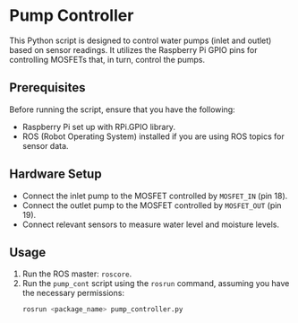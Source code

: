 # Pump Controller

This Python script is designed to control water pumps (inlet and outlet) based on sensor readings. It utilizes the Raspberry Pi GPIO pins for controlling MOSFETs that, in turn, control the pumps.

## Prerequisites

Before running the script, ensure that you have the following:

- Raspberry Pi set up with RPi.GPIO library.
- ROS (Robot Operating System) installed if you are using ROS topics for sensor data.

## Hardware Setup

- Connect the inlet pump to the MOSFET controlled by `MOSFET_IN` (pin 18).
- Connect the outlet pump to the MOSFET controlled by `MOSFET_OUT` (pin 19).
- Connect relevant sensors to measure water level and moisture levels.

## Usage

1. Run the ROS master: `roscore`.
2. Run the `pump_cont` script using the `rosrun` command, assuming you have the necessary permissions:
   ```bash
   rosrun <package_name> pump_controller.py
   ```
